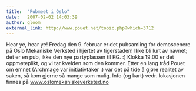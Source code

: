 ```yaml
---
title:  "Pubmeet i Oslo"
date:   2007-02-02 14:03:39
author: gloom
external_link: http://www.pouet.net/topic.php?which=3712
---
```

Hear ye, hear ye! Fredag den 9. februar er det pubsamling for
demoscenere på Oslo Mekaniske Verksted i hjertet av tigerstaden! Ikke
bli lurt av navnet; det er en pub, ikke den nye partyplassen til KG. :)
Klokka 19:00 er det oppmøteplikt, og vi tar kvelden som den kommer.
Etter en lang tråd Pouet om emnet (Archmage var initiativtaker :) var
det på tide å gjøre realitet av saken, så kom gjerne så mange som mulig.
Info (og kart) vedr. lokasjonen finnes på www.oslomekaniskeverksted.no

